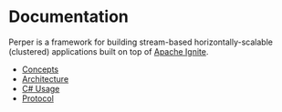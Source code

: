 # Documentation

Perper is a framework for building stream-based horizontally-scalable (clustered) applications built on top of [Apache Ignite](https://ignite.apache.org/).

* [Concepts](./concepts.md)
* [Architecture](./architecture.md)
* [C# Usage](./usage-dotnet.md)
* [Protocol](./protocol.md)
